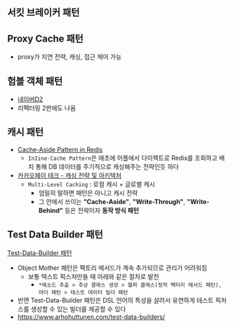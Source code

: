 
## 서킷 브레이커 패턴

## Proxy Cache 패턴
- proxy가 지연 전략, 캐싱, 접근 제어 가능

## 험블 객체 패턴
- [네이버D2](https://d2.naver.com/helloworld/9921217)
- 리팩터링 2판에도 나옴

## 캐시 패턴
- [Cache-Aside Pattern in Redis](https://brunch.co.kr/@springboot/151)
	- `InIine-Cache Pattern`은 애초에 어플에서 다이렉트로 Redis를 조회하고 배치 통해 DB 데이터를 주기적으로 캐싱해주는 전략인듯 하다
- [카카오페이 테크 - 캐싱 전략 및 아키텍처](https://tech.kakaopay.com/post/local-caching-in-distributed-systems/)
	- `Multi-Level Caching` : 로컬 캐시 + 글로벌 캐시
		- 엄밀히 말하면 패턴은 아니고 캐시 전략
		- 그 안에서 쓰이는 **"Cache-Aside"**, **"Write-Through"**, **"Write-Behind"** 등은 전략이자 **동작 방식 패턴**

## Test Data Builder 패턴
[Test-Data-Builder 패턴](https://eternity-object.tistory.com/41)
- Object Mother 패턴은 팩토리 메서드가 계속 추가되므로 관리가 어려워짐
	- 보통 텍스트 픽스처만들 때 아래와 같은 절차로 발전
		- `*메소드 추출 > 추상 클래스 생성 > 헬퍼 클래스(정적 팩터리 메서드 패턴), 마더 패턴 > 테스트 데이터 빌더 패턴`
- 반면 Test-Data-Builder 패턴은 DSL 언어의 특성을 살려서 유연하게 테스트 픽처스를 생성할 수 있는 빌더를 제공할 수 있다
- https://www.arhohuttunen.com/test-data-builders/